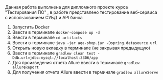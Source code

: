 Данная работа выполнена для дипломного проекте курса "Тестирования ПО" , в работе представлено тестирование веб-сервиса с использованием СУБД и API банка

1. Запустить Docker
2. Ввести в терминале `docker-compose up -d`
3. Ввести в терминале `cd artifacts`
4. Ввести в терминале `java -jar aqa-shop.jar -Dspring.datasource.url`
5. Открыть новую вкладку в терминале (не закрывая предыдущую)
7. Ввести в терминале `gradlew clean test -Ddb.url=jdbc:mysql://localhost:3306/app`
8. Для произведения отчета Allure  ввести в терминале `gradlew allureReport`
9. Для получения отчета Allure ввести в терминале `gradlew allureServe`